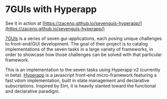 7GUIs with Hyperapp
====================

See it in action at [https://zaceno.github.io/sevenguis-hyperapp/](https://zaceno.github.io/sevenguis-hyperapp/)

[7GUIs](https://eugenkiss.github.io/7guis/) is a series
of seven gui-applications, each posing unique
challenges to front-end/GUI development. The goal of their project
is to catalog implementations of the seven tasks in a large variety
of frameworks, in order to showcase how those challenges
can be solved with that particular framework.

This is an implementation to the seven tasks using Hyperapp v2
(currently in beta). [Hyperapp](https://github.com/jorgebucaran/hyperapp)
is a javascript front-end micro-framework
featuring a fast vdom implementation, built in state management and
declarative subscriptions. Inspired by Elm, it is heavily slanted
toward the functional and declarative paradigm.

